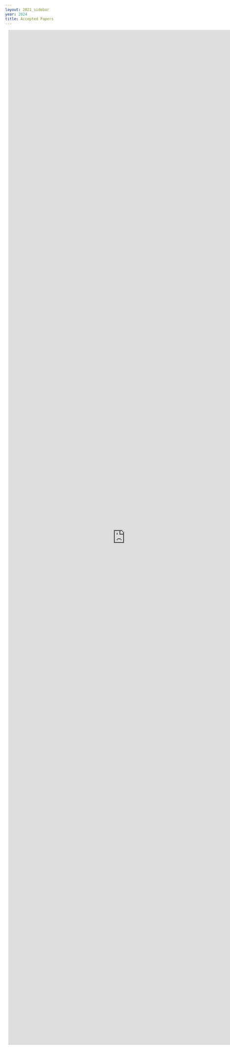 ```yaml
---
layout: 2021_sidebar
year: 2024
title: Accepted Papers
---
```


<!-- <iframe src="https://docs.google.com/spreadsheets/d/e/2PACX-1vRbS7wry0vANpaMmEai3Tqbf9VEyxrNtTwI0VkfK2PWKDLe8SYh-WWqE8gjH5MrFJXSqhe8sJTxpFwd/pubhtml?gid=1793029531&amp;single=true&amp;widget=false&amp;headers=false&amp;chrome=false&amp;gridlines=false" width="700" height="3300" style="border: 0px; margin: auto; display:block;"></iframe> -->


<div style="width: 780px; height: 3300px; position: relative; margin: auto; display: block">
	<div style="background-color: white; position: absolute; top: 0; left: 0; width: 10px; height: 100%"></div>
	<iframe src="https://docs.google.com/spreadsheets/d/e/2PACX-1vRbS7wry0vANpaMmEai3Tqbf9VEyxrNtTwI0VkfK2PWKDLe8SYh-WWqE8gjH5MrFJXSqhe8sJTxpFwd/pubhtml?gid=1793029531&amp;single=true&amp;widget=false&amp;headers=false&amp;chrome=false&amp;gridlines=false" width="780" height="600px"  frameborder="0" style="margin: auto; display:block; width: 100%; height: 100%"></iframe>	
</div>
